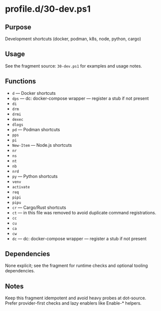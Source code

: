 profile.d/30-dev.ps1
====================

Purpose
-------
Development shortcuts (docker, podman, k8s, node, python, cargo)

Usage
-----
See the fragment source: `30-dev.ps1` for examples and usage notes.

Functions
---------
- `d` — Docker shortcuts
- `dps` — dc: docker-compose wrapper — register a stub if not present
- `di`
- `drm`
- `drmi`
- `dexec`
- `dlogs`
- `pd` — Podman shortcuts
- `pps`
- `pi`
- `New-Item` — Node.js shortcuts
- `nr`
- `ns`
- `nt`
- `nb`
- `nrd`
- `py` — Python shortcuts
- `venv`
- `activate`
- `req`
- `pipi`
- `pipu`
- `cr` — Cargo/Rust shortcuts
- `ct` — in this file was removed to avoid duplicate command registrations.
- `cc`
- `cu`
- `ca`
- `cw`
- `dc` — dc: docker-compose wrapper — register a stub if not present

Dependencies
------------
None explicit; see the fragment for runtime checks and optional tooling dependencies.

Notes
-----
Keep this fragment idempotent and avoid heavy probes at dot-source. Prefer provider-first checks and lazy enablers like Enable-* helpers.
